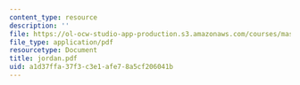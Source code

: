 ```yaml
---
content_type: resource
description: ''
file: https://ol-ocw-studio-app-production.s3.amazonaws.com/courses/mas-666-developmental-entrepreneurship-fall-2003/a1d37ffa37f3c3e1afe78a5cf206041b_jordan.pdf
file_type: application/pdf
resourcetype: Document
title: jordan.pdf
uid: a1d37ffa-37f3-c3e1-afe7-8a5cf206041b
---
```


